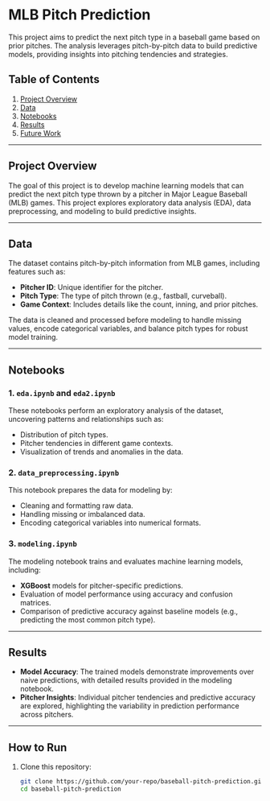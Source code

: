 # MLB Pitch Prediction

This project aims to predict the next pitch type in a baseball game based on prior pitches. The analysis leverages pitch-by-pitch data to build predictive models, providing insights into pitching tendencies and strategies.

## Table of Contents

1. [Project Overview](#project-overview)
2. [Data](#data)
3. [Notebooks](#notebooks)
4. [Results](#results)
5. [Future Work](#future-work)

---

## Project Overview

The goal of this project is to develop machine learning models that can predict the next pitch type thrown by a pitcher in Major League Baseball (MLB) games. This project explores exploratory data analysis (EDA), data preprocessing, and modeling to build predictive insights.

---

## Data

The dataset contains pitch-by-pitch information from MLB games, including features such as:

- **Pitcher ID**: Unique identifier for the pitcher.
- **Pitch Type**: The type of pitch thrown (e.g., fastball, curveball).
- **Game Context**: Includes details like the count, inning, and prior pitches.

The data is cleaned and processed before modeling to handle missing values, encode categorical variables, and balance pitch types for robust model training.

---

## Notebooks

### 1. `eda.ipynb` and `eda2.ipynb`

These notebooks perform an exploratory analysis of the dataset, uncovering patterns and relationships such as:
- Distribution of pitch types.
- Pitcher tendencies in different game contexts.
- Visualization of trends and anomalies in the data.

### 2. `data_preprocessing.ipynb`

This notebook prepares the data for modeling by:
- Cleaning and formatting raw data.
- Handling missing or imbalanced data.
- Encoding categorical variables into numerical formats.

### 3. `modeling.ipynb`

The modeling notebook trains and evaluates machine learning models, including:
- **XGBoost** models for pitcher-specific predictions.
- Evaluation of model performance using accuracy and confusion matrices.
- Comparison of predictive accuracy against baseline models (e.g., predicting the most common pitch type).

---

## Results

- **Model Accuracy**: The trained models demonstrate improvements over naive predictions, with detailed results provided in the modeling notebook.
- **Pitcher Insights**: Individual pitcher tendencies and predictive accuracy are explored, highlighting the variability in prediction performance across pitchers.

---

## How to Run

1. Clone this repository:
   ```bash
   git clone https://github.com/your-repo/baseball-pitch-prediction.git
   cd baseball-pitch-prediction